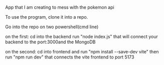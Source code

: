 App that I am creating to mess with the pokemon api


To use the program, clone it into a repo.

Go into the repo on two powershell(cmd line)

on the first:
cd into the backend
run "node index.js" 
that will connect your backend to the port:3000and the MongoDB

on the second:
cd into frontend and run "npm install --save-dev vite"
then run "npm run dev"
that connects the vite frontend to port 5173


